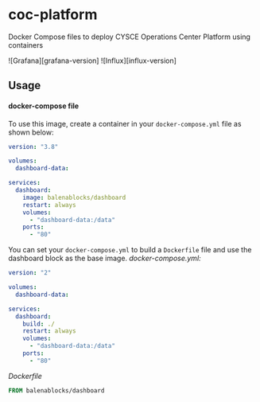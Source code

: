 # coc-platform
Docker Compose files to deploy CYSCE Operations Center Platform using containers

![Grafana][grafana-version] ![Influx][influx-version]

## Usage

#### docker-compose file

To use this image, create a container in your `docker-compose.yml` file as shown below:

```yaml
version: "3.8"

volumes:
  dashboard-data:

services:
  dashboard:
    image: balenablocks/dashboard
    restart: always
    volumes:
      - "dashboard-data:/data"
    ports:
      - "80"
```

You can set your `docker-compose.yml` to build a `Dockerfile` file and use the dashboard block as the base image.
_docker-compose.yml:_

```yaml
version: "2"

volumes:
  dashboard-data:

services:
  dashboard:
    build: ./
    restart: always
    volumes:
      - "dashboard-data:/data"
    ports:
      - "80"
```

_Dockerfile_

```dockerfile
FROM balenablocks/dashboard